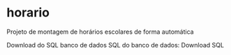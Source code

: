 # horario
Projeto de montagem de horários escolares de forma automática


Download do SQL banco de dados
SQL do banco de dados: Download SQL
